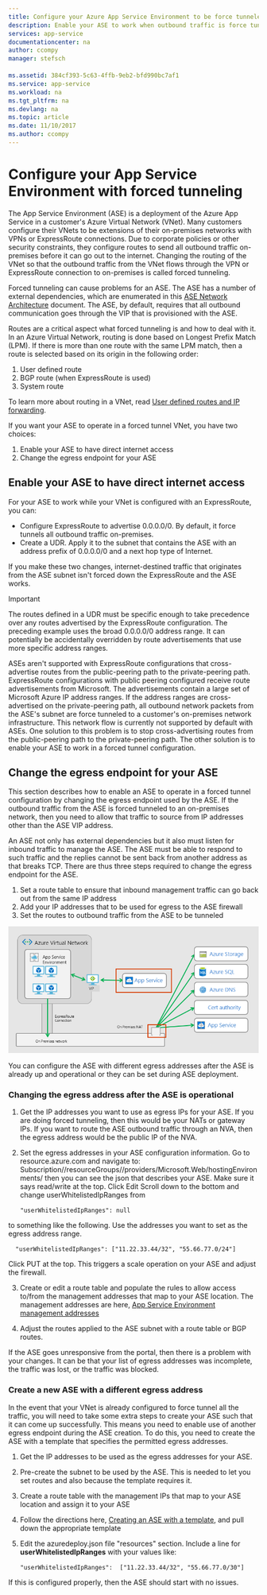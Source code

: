 ```yaml
---
title: Configure your Azure App Service Environment to be force tunneled
description: Enable your ASE to work when outbound traffic is force tunneled
services: app-service
documentationcenter: na
author: ccompy
manager: stefsch

ms.assetid: 384cf393-5c63-4ffb-9eb2-bfd990bc7af1
ms.service: app-service
ms.workload: na
ms.tgt_pltfrm: na
ms.devlang: na
ms.topic: article
ms.date: 11/10/2017
ms.author: ccompy
---
```


# Configure your App Service Environment with forced tunneling

The App Service Environment (ASE) is a deployment of the Azure App Service in a customer's Azure Virtual Network (VNet). Many customers configure their VNets to be extensions of their on-premises networks with VPNs or ExpressRoute connections. Due to corporate policies or other security constraints, they configure routes to send all outbound traffic on-premises before it can go out to the internet. Changing the routing of the VNet so that the outbound traffic from the VNet flows through the VPN or ExpressRoute connection to on-premises is called forced tunneling.  

Forced tunneling can cause problems for an ASE. The ASE has a number of external dependencies, which are enumerated in this [ASE Network Architecture][network] document. The ASE, by default, requires that all outbound communication goes through the VIP that is provisioned with the ASE.

Routes are a critical aspect what forced tunneling is and how to deal with it. In an Azure Virtual Network, routing is done based on Longest Prefix Match (LPM).  If there is more than one route with the same LPM match, then a route is selected based on its origin in the following order:

1. User defined route
1. BGP route (when ExpressRoute is used)
1. System route

To learn more about routing in a VNet, read [User defined routes and IP forwarding][routes]. 

If you want your ASE to operate in a forced tunnel VNet, you have two choices:

1. Enable your ASE to have direct internet access
1. Change the egress endpoint for your ASE

## Enable your ASE to have direct internet access

For your ASE to work while your VNet is configured with an ExpressRoute, you can:

* Configure ExpressRoute to advertise 0.0.0.0/0. By default, it force tunnels all outbound traffic on-premises.
* Create a UDR. Apply it to the subnet that contains the ASE with an address prefix of 0.0.0.0/0 and a next hop type of Internet.

If you make these two changes, internet-destined traffic that originates from the ASE subnet isn't forced down the ExpressRoute and the ASE works.

> [!IMPORTANT]
> The routes defined in a UDR must be specific enough to take precedence over any routes advertised by the ExpressRoute configuration. The preceding example uses the broad 0.0.0.0/0 address range. It can potentially be accidentally overridden by route advertisements that use more specific address ranges.
>
> ASEs aren't supported with ExpressRoute configurations that cross-advertise routes from the public-peering path to the private-peering path. ExpressRoute configurations with public peering configured receive route advertisements from Microsoft. The advertisements contain a large set of Microsoft Azure IP address ranges. If the address ranges are cross-advertised on the private-peering path, all outbound network packets from the ASE's subnet are force tunneled to a customer's on-premises network infrastructure. This network flow is currently not supported by default with ASEs. One solution to this problem is to stop cross-advertising routes from the public-peering path to the private-peering path.  The other solution is to enable your ASE to work in a forced tunnel configuration.

## Change the egress endpoint for your ASE ##

This section describes how to enable an ASE to operate in a forced tunnel configuration by changing the egress endpoint used by the ASE. If the outbound traffic from the ASE is forced tunneled to an on-premises network, then you need to allow that traffic to source from IP addresses other than the ASE VIP address.

An ASE not only has external dependencies but it also must listen for inbound traffic to manage the ASE. The ASE must be able to respond to such traffic and the replies cannot be sent back from another address as that breaks TCP.  There are thus three steps required to change the egress endpoint for the ASE.

1. Set a route table to ensure that inbound management traffic can go back out from the same IP address
1. Add your IP addresses that to be used for egress to the ASE firewall
1. Set the routes to outbound traffic from the ASE to be tunneled

![Forced tunnel network flow][1]

You can configure the ASE with different egress addresses after the ASE is already up and operational or they can be set during ASE deployment.  

### Changing the egress address after the ASE is operational ###
1. Get the IP addresses you want to use as egress IPs for your ASE. If you are doing forced tunneling, then this would be your NATs or gateway IPs.  If you want to route the ASE outbound traffic through an NVA, then the egress address would be the public IP of the NVA.
2. Set the egress addresses in your ASE configuration information. Go to resource.azure.com and navigate to: Subscription/<subscription id>/resourceGroups/<ase resource group>/providers/Microsoft.Web/hostingEnvironments/<ase name> then you can see the json that describes your ASE.  Make sure it says read/write at the top.  Click Edit   Scroll down to the bottom and change userWhitelistedIpRanges from  

       "userWhitelistedIpRanges": null 
      
  to something like the following. Use the addresses you want to set as the egress address range. 

      "userWhitelistedIpRanges": ["11.22.33.44/32", "55.66.77.0/24"] 

  Click PUT at the top. This triggers a scale operation on your ASE and adjust the firewall.
   
3. Create or edit a route table and populate the rules to allow access to/from the management addresses that map to your ASE location.  The management addresses are here, [App Service Environment management addresses][management] 

4. Adjust the routes applied to the ASE subnet with a route table or BGP routes.  

If the ASE goes unresponsive from the portal, then there is a problem with your changes.  It can be that your list of egress addresses was incomplete, the traffic was lost, or the traffic was blocked.  

### Create a new ASE with a different egress address  ###

In the event that your VNet is already configured to force tunnel all the traffic, you will need to take some extra steps to create your ASE such that it can come up successfully. This means you need to enable use of another egress endpoint during the ASE creation.  To do this, you need to create the ASE with a template that specifies the permitted egress addresses.

1. Get the IP addresses to be used as the egress addresses for your ASE.
1. Pre-create the subnet to be used by the ASE. This is needed to let you set routes and also because the template requires it.  
1. Create a route table with the management IPs that map to your ASE location and assign it to your ASE
1. Follow the directions here, [Creating an ASE with a template][template], and pull down the appropriate template
1. Edit the azuredeploy.json file "resources" section. Include a line for **userWhitelistedIpRanges** with your values like:

       "userWhitelistedIpRanges":  ["11.22.33.44/32", "55.66.77.0/30"]

If this is configured properly, then the ASE should start with no issues.  


<!--IMAGES-->
[1]: ./media/forced-tunnel-support/forced-tunnel-flow.png

<!--Links-->
[management]: ./management-addresses.md
[network]: ./network-info.md
[routes]: ../../virtual-network/virtual-networks-udr-overview.md
[template]: ./create-from-template.md
